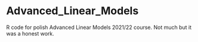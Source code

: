 # Advanced_Linear_Models
R code for polish Advanced Linear Models 2021/22 course. Not much but it was a honest work.
